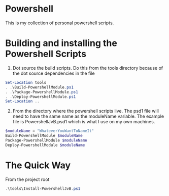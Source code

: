 # Powershell
This is my collection of personal powershell scripts.

# Building and installing the Powershell Scripts
1. Dot source the build scripts.  Do this from the tools directory because of the dot source dependencies in the file
```powershell
Set-Location tools
. .\Build-PowershellModule.ps1
. .\Package-PowershellModule.ps1
. .\Deploy-PowershellModule.ps1
Set-Location ..
```

2. From the directory where the powershell scripts live.  The psd1 file will need to have the same name as the moduleName variable. The example file is PowershellJvB.psd1 which is what I use on my own machines.
```powershell
$moduleName = "WhateverYouWantToNameIt"
Build-PowershellModule $moduleName
Package-PowershellModule $moduleName
Deploy-PowershellModule $moduleName
```

# The Quick Way
From the project root
```powershell
.\tools\Install-PowershellJvB.ps1
```

